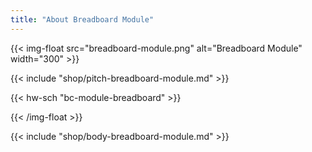 ```yaml
---
title: "About Breadboard Module"
---
```


{{< img-float src="breadboard-module.png" alt="Breadboard Module" width="300" >}}

{{< include "shop/pitch-breadboard-module.md" >}}

{{< hw-sch "bc-module-breadboard" >}}

{{< /img-float >}}

{{< include "shop/body-breadboard-module.md" >}}
